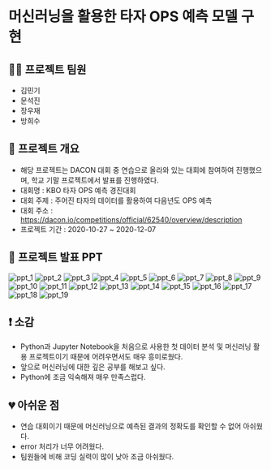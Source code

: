 # 머신러닝을 활용한 타자 OPS 예측 모델 구현

## 🧑‍💻 프로젝트 팀원
- 김민기
- 문석진
- 장우재
- 방희수

## 📄 프로젝트 개요
- 해당 프로젝트는 DACON 대회 중 연습으로 올라와 있는 대회에 참여하여 진행했으며, 학교 기말 프로젝트에서 발표를 진행하였다.
- 대회명 : KBO 타자 OPS 예측 경진대회
- 대회 주제 : 주어진 타자의 데이터를 활용하여 다음년도 OPS 예측
- 대회 주소 : https://dacon.io/competitions/official/62540/overview/description
- 프로젝트 기간 : 2020-10-27 ~ 2020-12-07


## 🎤 프로젝트 발표 PPT
![ppt_1](README_images/ppt/ppt_1.JPG)
![ppt_2](README_images/ppt/ppt_2.JPG)
![ppt_3](README_images/ppt/ppt_3.JPG)
![ppt_4](README_images/ppt/ppt_4.JPG)
![ppt_5](README_images/ppt/ppt_5.JPG)
![ppt_6](README_images/ppt/ppt_6.JPG)
![ppt_7](README_images/ppt/ppt_7.JPG)
![ppt_8](README_images/ppt/ppt_8.JPG)
![ppt_9](README_images/ppt/ppt_9.JPG)
![ppt_10](README_images/ppt/ppt_10.JPG)
![ppt_11](README_images/ppt/ppt_11.JPG)
![ppt_12](README_images/ppt/ppt_12.JPG)
![ppt_13](README_images/ppt/ppt_13.JPG)
![ppt_14](README_images/ppt/ppt_14.JPG)
![ppt_15](README_images/ppt/ppt_15.JPG)
![ppt_16](README_images/ppt/ppt_16.JPG)
![ppt_17](README_images/ppt/ppt_17.JPG)
![ppt_18](README_images/ppt/ppt_18.JPG)
![ppt_19](README_images/ppt/ppt_19.JPG)


## ❗ 소감
- Python과 Jupyter Notebook을 처음으로 사용한 첫 데이터 분석 및 머신러닝 활용 프로젝트이기 때문에 어려우면서도 매우 흥미로웠다.
- 앞으로 머신러닝에 대한 깊은 공부를 해보고 싶다.
- Python에 조금 익숙해져 매우 만족스럽다.

## 💔 아쉬운 점
- 연습 대회이기 때문에 머신러닝으로 예측된 결과의 정확도를 확인할 수 없어 아쉬웠다.
- error 처리가 너무 어려웠다.
- 팀원들에 비해 코딩 실력이 많이 낮아 조금 아쉬웠다.